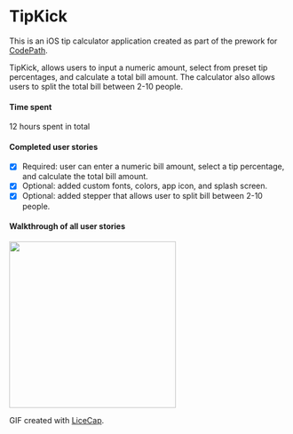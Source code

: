 # TipKick
This is an iOS tip calculator application created as part of the prework for [CodePath](http://codepath.com/).

TipKick, allows users to input a numeric amount, select from preset tip percentages, and calculate a total bill amount. The calculator also allows users to split the total bill between 2-10 people. 

#### Time spent
12 hours spent in total

#### Completed user stories

* [x] Required: user can enter a numeric bill amount, select a tip percentage, and calculate the total bill amount. 
* [x] Optional: added custom fonts, colors, app icon, and splash screen. 
* [x] Optional: added stepper that allows user to split bill between 2-10 people.

#### Walkthrough of all user stories

<img src="http://i.imgur.com/avr3uNJ.gif" alt="" width="300"> 

GIF created with [LiceCap](http://www.cockos.com/licecap/).

